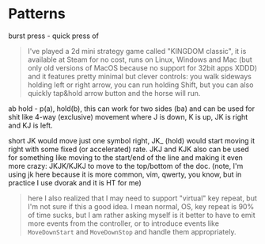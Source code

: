 # Patterns
burst press - quick press of 
> I've played a 2d mini strategy game called "KINGDOM classic", it is available at Steam for no cost, runs on Linux, Windows and Mac (but only old versions of MacOS because no support for 32bit apps XDDD) and it features pretty minimal but clever controls: you walk sideways holding left or right arrow, you can run holding Shift, but you can also quickly tap&hold arrow button and the horse will run. 

ab hold - p(a), hold(b), this can work for two sides (ba) and can be used for shit like 4-way (exclusive) movement where J is down, K is up, JK is right and KJ is left.

short JK would move just one symbol right, JK_ (hold) would start moving it right with some fixed (or accelerated) rate. JKJ and KJK also can be used for something like moving to the start/end of the line and making it even more crazy: JKJK/KJKJ to move to the top/bottom of the doc. (note, I'm using jk here because it is more common, vim, qwerty, you know, but in practice I use dvorak and it is HT for me)

> here I also realized that I may need to support "virtual" key repeat, but I'm not sure if this a good idea. I mean normal, OS, key repeat is 90% of time sucks, but I am rather asking myself is it better to have to emit more events from the controller, or to introduce events like `MoveDownStart` and `MoveDownStop` and handle them appropriately.